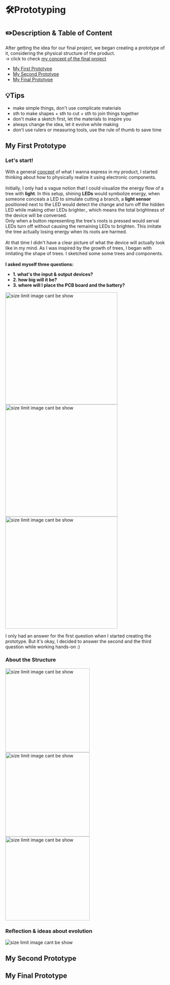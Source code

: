 # 🛠️Prototyping

## ✏️Description & Table of Content
After getting the idea for our final project, we began creating a prototype of it, considering the physical structure of the product. 
<br/>
-> click to check [my concept of the final project](https://github.com/Yunqi2001/TJU-PCB-2023/blob/main/04-exploration/README.md#1-idea-of-my-final-project)
<br/>
- [My First Prototype](#my-first-prototype)
- [My Second Prototype](#my-second-prototype)
- [My Final Prototype](#my-final-prototype)

## 💡Tips
- make simple things, don't use complicate materials
- sth to make shapes + sth to cut + sth to join things together
- don't make a sketch first, let the materials to inspire you
- always change the idea, let it evolve while making
- don't use rulers or measuring tools, use the rule of thumb to save time

## My First Prototype
### Let's start!
With a general [concept](https://github.com/Yunqi2001/TJU-PCB-2023/blob/main/04-exploration/README.md#1-idea-of-my-final-project) of what I wanna express in my product, I started thinking about how to physically realize it using electronic components.
<br/>  
Initially, I only had a vague notion that I could visualize the energy flow of a tree with **light**. In this setup, shining 	**LEDs** would symbolize energy, when someone conceals a LED to simulate cutting a branch, a **light sensor** positioned next to the LED would detect the change and turn off the hidden LED while making other LEDs brighter., which means the total brightness of the device will be conversed. 
<br/>
Only when a button representing the tree's roots is pressed would serval LEDs turn off without causing the remaining LEDs to 	brighten. This imitate the tree actually losing energy when its roots are harmed.
<br/>  
At that time I didn't have a clear picture of what the device will actually look like in my mind. As I was inspired by the growth of trees, I began with imitating the shape of trees. I sketched some some trees and components. 
<br/>  
**I asked myself three questions:** 
- **1. what's the input & output devices?**
- **2. how big will it be?**
- **3. where will I place the PCB board and the battery?**

<p align="left">
	<img src="./images/IMG_2480.jpeg") alt="size limit image cant be show" height="350">
	<img src="./images/IMG_2481.jpeg") alt="size limit image cant be show" height="350">
	<img src="./images/IMG_2482.jpeg") alt="size limit image cant be show" height="350">
</p>

I only had an answer for the first question when I started creating the prototype. But it's okay, I decided to answer the 	second and the third question while working hands-on :)

### About the Structure
<p align="left">
	<img src="./images/IMG_2201.jpeg") alt="size limit image cant be show" width=262.5>
	<img src="./images/IMG_2197.jpeg") alt="size limit image cant be show" width=262.5>
	<img src="./images/IMG_2198.jpeg") alt="size limit image cant be show" width=262.5>
</p>

### Reflection & ideas about evolution
<p align="left">
	<img src="./images/IMG_2483.jpeg") alt="size limit image cant be show" width="262.5*3">
</p>

## My Second Prototype

## My Final Prototype
